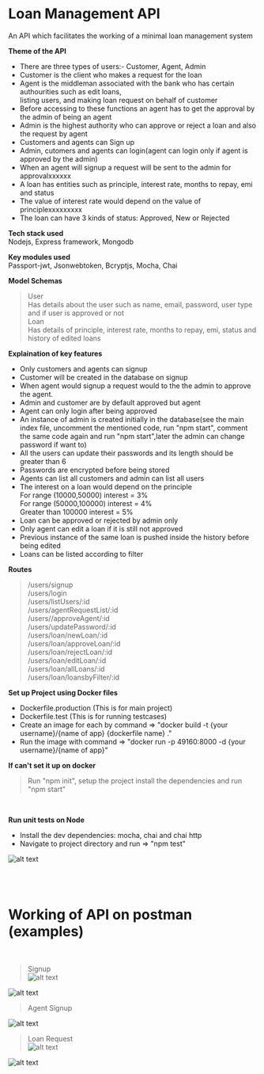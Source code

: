 # Loan Management API
An API which facilitates the working of a minimal loan management system

**Theme of the API**
- There are three types of users:- Customer, Agent, Admin<br/>
- Customer is the client who makes a request for the loan<br/>
- Agent is the middleman associated with the bank who has certain authourities such as edit loans,<br/>
  listing users, and making loan request on behalf of customer<br/>
- Before accessing to these functions an agent has to get the approval by the admin of being an agent<br/>
- Admin is the highest authority who can approve or reject a loan and also the request by agent<br/>
- Customers and agents can Sign up<br/>
- Admin, cutomers and agents can login(agent can login only if agent is approved by the admin)<br/>
- When an agent will signup a request will be sent to the admin for approvalxxxxxx<br/>
- A loan has entities such as principle, interest rate, months to repay, emi and status<br/>
- The value of interest rate would depend on the value of principlexxxxxxxxx<br/>
- The loan can have 3 kinds of status: Approved, New or Rejected

**Tech stack used**<br/>
  Nodejs, Express framework, Mongodb

**Key modules used**<br>
  Passport-jwt, Jsonwebtoken, Bcryptjs, Mocha, Chai   

**Model Schemas**
> User<br/>
  Has details about the user such as name, email, password, user type and if user is approved or not<br/>
 >Loan<br/> 
  Has details of principle, interest rate, months to repay, emi, status and history of edited loans

**Explaination of key features**

- Only customers and agents can signup<br/>
- Customer will be created in the database on signup<br>
- When agent would signup a request would to the the admin to approve the agent.
- Admin and customer are by default approved but agent<br>
- Agent can only login after being approved<br>
- An instance of admin is created initially in the database(see the main index file, uncomment the mentioned code, run "npm start", comment the same code again and run "npm start",later the admin can change password if want to)<br>
- All the users can update their passwords and its length should be greater than 6<br>
- Passwords are encrypted before being stored<br>
- Agents can list all customers and admin can list all users<br>
- The interest on a loan would depend on the principle<br/>
  For range (10000,50000) interest = 3%<br/> 
  For range (50000,100000) interest = 4% <br/>
  Greater than 100000 interest = 5%<br/>
- Loan can be approved or rejected by admin only<br/>
- Only agent can edit a loan if it is still not approved<br/>
- Previous instance of the same loan is pushed inside the history before being edited<br>
- Loans can be listed according to filter


**Routes**

> /users/signup<br />
> /users/login<br />
> /users/listUsers/:id<br />
> /users/agentRequestList/:id<br />
> /users//approveAgent/:id<br />
> /users/updatePassword/:id<br />
> /users/loan/newLoan/:id<br />
> /users/loan/approveLoan/:id<br />
> /users/loan/rejectLoan/:id<br />
> /users/loan/editLoan/:id<br />
> /users/loan/allLoans/:id<br />
> /users/loan/loansbyFilter/:id<br />


**Set up Project using Docker files**

- Dockerfile.production (This is for main project)<br/>
- Dockerfile.test (This is for running testcases)<br/>
- Create an image for each by command => "docker build -t  {your username}/{name of app} {dockerfile name} ."<br/>
- Run the image with command => "docker run -p 49160:8000 -d {your username}/{name of app}"

**If can't set it up on docker**
> Run "npm init", setup the project install the dependencies and run "npm start"
<br>

**Run unit tests on Node**
- Install the dev dependencies: mocha, chai and chai http<br/>
- Navigate to project directory and run => "npm test"

![alt text](https://github.com/muneeb21/loan-management-system/blob/master/screenshots/ss1.png?raw=true)

<br>
<br/>

# Working of API on postman (examples)

<br/>

> Signup<br/>
![alt text](https://github.com/muneeb21/loan-management-system/blob/master/screenshots/ss2.png?raw=true)<br/>

![alt text](https://github.com/muneeb21/loan-management-system/blob/master/screenshots/ss3.png?raw=true)<br/>


>Agent Signup<br/>

![alt text](https://github.com/muneeb21/loan-management-system/blob/master/screenshots/ss4.png?raw=true)<br/>


>Loan Request<br>
![alt text](https://github.com/muneeb21/loan-management-system/blob/master/screenshots/ss5.png?raw=true)<br/>

![alt text](https://github.com/muneeb21/loan-management-system/blob/master/screenshots/ss6.png?raw=true)
